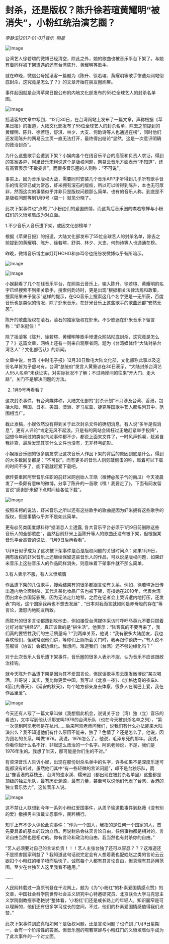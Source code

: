 # 封杀，还是版权？陈升徐若瑄黄耀明“被消失”，小粉红统治演艺圈？

*李静玉|2017-01-07|音乐 
                                                明星*

![Image](http://static.ylzbl.com/201704281810361173)

台湾艺人徐若瑄的微博已经清空，除此之外，她的歌曲也被音乐平台下架了。与她有着同样被下架遭遇的还有台湾陈升、黄耀明等歌手。

就在昨晚，微信公号摇滚客一篇题为《陈升、徐若瑄、黄耀明等歌手惨遭众网站彻底封杀，这究竟是怎么了？》的文章开始在朋友圈刷屏。

事件起因就是台湾苹果日报公布的内地文化部发布的55位全球艺人的封杀名单图。

![Image](http://static.ylzbl.com/201704281810367781)

摇滚客的文章中写到，“12月30日，在台湾网站上发布了一篇文章，声称根据《苹果日报》的报道，大陆文化部发布了55位全球艺人的封杀名单，除去之前提到的黄耀明、陈升、徐若瑄，舒淇、林夕、大支、何韵诗等人也通通在榜”，同时他们还发现陈升的网易云主页一直无法打开，最终得出结论“显然，这是一次意识明确的政治封杀”。

为什么这些歌手会遭到下架？小娱向各个在线音乐平台的高管和负责人求证，得到的答案各异，阿里音乐宋柯说这个是版权问题，网易云音乐方面表示“不知道”，还有高管表示“不敢妄言”，而很多音乐圈的人则称：“不可说”。

事实上，因为音乐版权大战，需要同时安装几个音乐APP才听得到几乎所有歌手音乐的情况早已成为常态，虾米拥有滚石的版权，所以可以听得到陈升，本也无可厚非，然而这次的事情似乎并非只是版权问题那么简单。也有的音乐人称，到底是不是版权问题等到1月9号（周一）就见分晓了。

此次下架事件也“点燃了”小粉红们的爱国热情，而这背后音乐圈的噤若寒蝉与小粉红们的义愤填膺成为对立面。

1.不少音乐人音乐遭下架，或因文化部榜单？

根据《苹果日报》的报道，大陆文化部发布了55位全球艺人的封杀名单，除去之前提到的黄耀明、陈升、徐若瑄，舒淇、林夕、大支、何韵诗等人也通通在榜。

昨晚，微博音乐博主@灯灯HOHO和@耳帝也纷纷发微博似乎有所暗示。

![Image](http://static.ylzbl.com/201704281810377574)

![Image](http://static.ylzbl.com/201704281810374209)

小娱翻看了几个在线音乐平台，在网易云音乐上，输入陈升、徐若瑄、黄耀明的名字已经搜索不到相关歌手，搜索何韵诗时，更是出现“根据相关法律法规和政策，搜索结果未予显示”这样的提示，在QQ音乐上搜索这几个名字更是一无所获，百度音乐也是类似的情况，除了虾米音乐，在虾米音乐上这些歌手的歌曲还都“安然无恙”。

陈升的歌曲版权在滚石，滚石的独家版权在虾米。不少歌迷在虾米音乐下留言称：“虾米挺住！”

除了摇滚客《陈升、徐若瑄、黄耀明等歌手惨遭众网站彻底封杀，这究竟是怎么了？》这篇文章，网络上还有一则来自观察者网，题为《台湾媒体传“大陆封杀台湾艺人”？文化部否认》的新闻。

文章中说，台湾《中时电子报》12月30日致电大陆文化部，文化部称此事以及这份名单皆为子虚乌有。台湾“总统府”发言人黄重谚在30日表示，“大陆封杀台湾艺人55人名单”未获证实，对实际状况不了解；不过两岸间的往来“开大门、走大路”，关门不是解决问题的方法。

2. 1月9号再看看？

这次封杀事件，有台湾媒体称，大陆文化部的“封杀计划”不只涉及台湾、香港，包括大陆、韩国、日本、美国、澳洲、罗马尼亚、捷克等国歌手艺人都名列其中，范围相当广。

截止发稿，小娱依然没有得到关于此次封杀文件的确切消息，有人说“多半是假消息”，更有人评论“肯定无风不起浪，只是有的网站会矫枉过正地赶紧举手投降”，回想今年闹过的类似乌龙事件都不少，都说上面来文件了，一时风声鹤唳，赶紧自我排查，最后发现其实什么文件也没有，无非杯弓蛇影。

小娱跟音乐圈的很多朋友求证这次音乐人作品下架的背后的原因到底是什么，得到的大多数回复都是：“不可说”。而有更多的音乐人则旁敲侧击的称，趁着可以下载的时间不多了，能下载就赶紧下载吧。

据传要重回阿里音乐任职的前虾米网创始人王皓（微博@孩子气的南瓜）今天凌晨发了一条颇有意味的微博，分享了陈升的一首歌《嘿！我要走了》，下面有网友留言说“感谢虾米留下点时间给各位下载”。

![Image](http://static.ylzbl.com/201704281810376388)

按照宋柯的说法，虾米音乐之所以还有这些歌手的歌曲是因为虾米拥有这些歌手的版权，但是事情似乎并不是如此简单。

更有@另类国度爆料称“据消息人士透露, 各大音乐平台必须于1月9日前删除这些音乐人的全部歌曲”，虽然目前虾米上面陈升等人的歌曲还没有被下架，但根据某音乐平台高管的说法，“1月9日后再看看”。

1月9日似乎成为了这次被下架事件是否是版权问题的关键时间点：如果1月9日，拥有版权的虾米音乐上还继续保留这些音乐人的作品，可以说是版权问题，如果虾米音乐上这些音乐人的作品同样消失，则意味着下架事件就不那么简单。

3.有人表示不服，有人义愤填膺

作品遭下架的几位歌手，搜索结果有的很多都跟言论有关系。例如，徐若瑄近日传出遭内地全面封杀，其代言某化妆品广告也被下架，有指她在2010年，代表台湾团出席东京国际影展，因为无法走红地毯，之后在记者会上哭诉遭内地打压，还发表“内地，这个国家我再也不想去发展”﹑“日本对我而言就如同是养母般的存在”等言论，激怒内地网友所致。

而陈升的很多言论都遭到攻他击，例如接受台湾媒体采访时呼吁马英九不要只顾着讨好对岸“拼经济”，真正该做的是“拼生活”。他表示：“陆客真的不要再来了，我们真的要牺牲我们的生活质量吗？”到两岸关系，他说：“我有很多大陆朋友，我也喜欢他们，但我常跟他们讲，等你们上厕所会关门时，我再跟你谈统一。”有人说不签服贸（协议）会被边缘化。我想问，难道我们（台湾）还不够边缘化吗？”

对于此次音乐人音乐遭下架事件，音乐圈的很多人表示不服，认为音乐不应该跟政治挂钩。

就今天陈升作品遭下架是因为其不爱国言论，但民谣歌手周云蓬发微博说“某次喝酒，升哥说：其实，我比你更爱中国，我写过《北京一夜》、《加格达奇的夜车》、《丽江的春天》、《延安的秋天》，每个地方都亲身去体察，很多人在嘴巴上爱，我在作品里爱”。

![Image](http://static.ylzbl.com/201704281810384617)

今天还有人写了一篇文章叫做《我想借此机会，说说关于台（湾）独（立）音乐的看法》，文中写到他认识那支叫1976的台湾乐队（也在今天被封杀名单之列），“第一次见到阿凯老师是在杭州......后来阿凯老师问我们，说我们有什么办法能来大陆演出么？我不知道他们有什么原因不能来，独了？色情了？还是怎么了。他说，因为团名的关系，叫做1976。我说，1976怎么了。他说，毛泽东死的那年。我说，你看你起什么名不好，非起这么政治的一个名字。阿凯老师说，不是，我们是1976年生的。我想了半天，那可能是你们生的不对。”

有资深音乐人告诉小娱，出现在那份封杀名单中的名字，许多如果不是深度乐迷可能都没有听过，虽然他们其中“有一些轻微的言论问题”，却不是台独乐队，而且“像香港的荔枝王、台湾的浊水溪、糯米团（都出现在被封杀名单里）这些都是顶级的独立乐队，最有历史渊源，最有力量，甚至可以说他们代表了台湾、香港的独立音乐势力”，这位音乐人说。

![Image](http://static.ylzbl.com/201704281810387274)

这不禁让人联想到今年一系列小粉红爱国事件，从周子瑜道歉事件到赵薇《没有别的爱》撤换男主演戴立忍事件，民粹横行。

知乎上有不少人评论此次事件：“作为一个国人，我指的是任何一个国家的人，首先要具备的基本的政治立场。再说封杀会抹灭言论自由，任何事物都是相对的，言论自由当然也是相对的。你有言论和政治的自由，我当然也有封杀你的自由。”

“艺人必须要对自己的言论负责！！！艺人主张台独了还可以容忍？？？这难道还不是损害国家利益了？我知道这句话说完定会有人想着我也配姓赵之类的言论云云欲扣个小粉红的帽子喷而后快了。诚然每个人都有其言论自由，但真理有其适用范围，至少在台独艺人这里我看不适用。”

……

人民网转载过一篇原刊登在千龙网上，题为《为“小粉红”的朴素爱国情感点赞》的文章，中国社会科学院世界社会主义研究中心特邀研究员、北京联合大学马克思主义学院副教授李艳艳说“整体看，‘小粉红’们还是成长路上的年轻人，知识面窄是可以理解的，他们还有很多学习成长的空间，不过，他们的朴素爱国情感值得我们点赞。”

此次下架事件到底真相如何？是版权问题，还是言论问题？也许到了1月9日星期一，会有一个阶段性的答案。但音乐圈的噤若寒蝉与小粉红门的义愤填膺似乎成为了此次事件的一个对立面。

